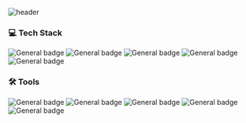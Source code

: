 ![header](https://capsule-render.vercel.app/api?type=waving&color=67d0e0&animation=twinkling&height=200&section=header&text=🐠&fontSize=60)
  
### 💻 Tech Stack
![General badge](https://img.shields.io/badge/HTML5-E34F26?style=flat-square&logo=html5&logoColor=white)
![General badge](https://img.shields.io/badge/CSS3-1572B6?style=flat-square&logo=css3&logoColor=white)
![General badge](https://img.shields.io/badge/JavaScript-F7DF1E?style=flat-square&logo=javascript&logoColor=black)
![General badge](https://img.shields.io/badge/TypeScript-3178C6?style=flat-square&logo=TypeScript&logoColor=white)
![General badge](https://img.shields.io/badge/React-61DAFB?style=flat-square&logo=react&logoColor=black)

<!-- 
### ✏ studying
![General badge](https://img.shields.io/badge/Node-8BC500?style=flat-square&logo=node.js&logoColor=black)
![General badge](https://img.shields.io/badge/Spring-6EB33F?style=flat-square&logo=spring&logoColor=black)
![General badge](https://img.shields.io/badge/Oracle-C74634?style=flat-square&logo=oracle&logoColor=white)
![General badge](https://img.shields.io/badge/Python-3776AB?style=flat-square&logo=python&logoColor=white)
--->

### 🛠 Tools 
![General badge](https://img.shields.io/badge/vscode-007ACC?style=flat-square&logo=visual-studio-code&logoColor=white)
![General badge](https://img.shields.io/badge/visualstudio-5C2D91?style=flat-square&logo=visual-studio&logoColor=white)
![General badge](https://img.shields.io/badge/intellij-000000?style=flat-square&logo=IntelliJ-idea&logoColor=white)
![General badge](https://img.shields.io/badge/eclipse-2C2255?style=flat-square&logo=Eclipse-ide&logoColor=white)<br>
![General badge](https://img.shields.io/badge/sublimetext-FF9800?style=flat-square&logo=sublime-text&logoColor=white)
<br><br><br>
<!--
[![GitHub stats](https://github-readme-stats.vercel.app/api?username=hyewwonn)](https://github.com/hyewwonn/github-readme-stats)
[![Solved.ac Profile](http://mazassumnida.wtf/api/generate_badge?boj=hyewwonn)](https://solved.ac/hyewwonn)
-->
